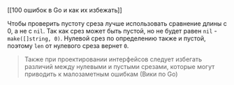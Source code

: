 [[100 ошибок в Go и как их избежать]]

Чтобы проверить пустоту среза лучше использовать сравнение длины с 0, а не с `nil`. Так как срез может быть пустой, но не будет равен `nil` - `make([]string, 0)`. Нулевой срез по определению также и пустой, поэтому `len` от нулевого среза вернет `0`.

> Также при проектировании интерфейсов следует избегать различий между нулевыми и пустыми срезами, которые могут приводить к малозаметным ошибкам (Вики по Go) 

